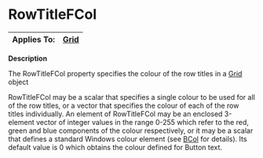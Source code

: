 




<h1 class="heading"><span class="name">RowTitleFCol</span></h1>

| Applies To: | [Grid](./grid.md) |
| --- | ---  |


**Description**


The RowTitleFCol property specifies the colour of the row titles in a [Grid](./grid.md) object


RowTitleFCol may be a scalar that specifies a single colour to be used for all of the row titles, or a vector that specifies the colour of each of the row titles individually. An element of RowTitleFCol may be an enclosed 3-element vector of integer values in the range 0-255 which refer to the red, green and blue components of the colour respectively, or it may be a scalar that defines a standard Windows colour element (see [BCol](bcol.md) for details). Its default value is 0 which obtains the colour defined for Button text.



